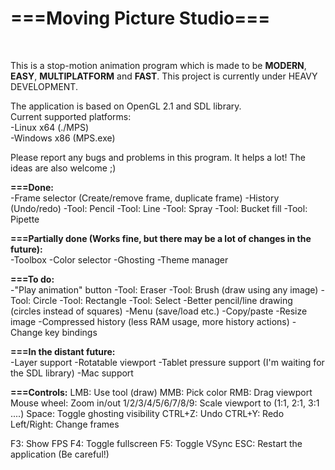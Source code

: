<h1><b>===Moving Picture Studio===</b></h1><br>

This is a stop-motion animation program which is made to be <b>MODERN</b>, <b>EASY</b>, <b>MULTIPLATFORM</b> and <b>FAST</b>.
This project is currently under HEAVY DEVELOPMENT.

The application is based on OpenGL 2.1 and SDL library.<br>
Current supported platforms:<br>
	-Linux x64  (./MPS)<br>
	-Windows x86  (MPS.exe)<br>
	
Please report any bugs and problems in this program. It helps a lot!
The ideas are also welcome ;)

<b>===Done:</b><br>
-Frame selector (Create/remove frame, duplicate frame)
-History (Undo/redo)
-Tool: Pencil
-Tool: Line
-Tool: Spray
-Tool: Bucket fill
-Tool: Pipette

<b>===Partially done (Works fine, but there may be a lot of changes in the future):</b><br>
-Toolbox
-Color selector
-Ghosting
-Theme manager

<b>===To do:</b><br>
-"Play animation" button
-Tool: Eraser
-Tool: Brush (draw using any image)
-Tool: Circle
-Tool: Rectangle
-Tool: Select
-Better pencil/line drawing (circles instead of squares)
-Menu (save/load etc.)
-Copy/paste
-Resize image
-Compressed history (less RAM usage, more history actions)
-Change key bindings

<b>===In the distant future:</b><br>
-Layer support
-Rotatable viewport
-Tablet pressure support (I'm waiting for the SDL library)
-Mac support


<b>===Controls:</b>
LMB: Use tool (draw)
MMB: Pick color
RMB: Drag viewport
Mouse wheel: Zoom in/out
1/2/3/4/5/6/7/8/9: Scale viewport to (1:1, 2:1, 3:1 ....)
Space: Toggle ghosting visibility
CTRL+Z: Undo
CTRL+Y: Redo
Left/Right: Change frames

F3: Show FPS
F4: Toggle fullscreen
F5: Toggle VSync
ESC: Restart the application (Be careful!)

